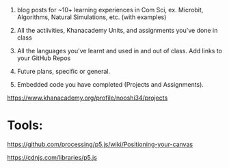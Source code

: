 1. blog posts for ~10+ learning experiences in Com Sci, ex. Microbit, Algorithms, Natural Simulations, etc. (with examples)

2. All the actiivities, Khanacademy Units, and assignments you've done in class

3. All the languages you've learnt and used in and out of class. Add links to your GitHub Repos

4. Future plans, specific or general.

5. Embedded code you have completed (Projects and Assignments). 


https://www.khanacademy.org/profile/nooshi34/projects

# Tools:

https://github.com/processing/p5.js/wiki/Positioning-your-canvas

https://cdnjs.com/libraries/p5.js
